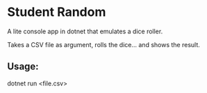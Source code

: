 # Student Random

A lite console app in dotnet that emulates a dice roller. 

Takes a CSV file as argument, rolls the dice... and shows the result.

## Usage:

dotnet run <file.csv>
